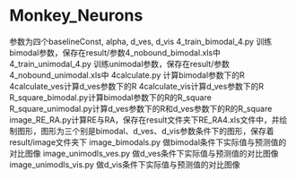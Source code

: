 # Monkey_Neurons
参数为四个baselineConst,  alpha,  d_ves,  d_vis
4_train_bimodal_4.py 训练bimodal参数，保存在result/参数4_nobound_bimodal.xls中
4_train_unimodal_4.py 训练unimodal参数，保存在result/参数4_nobound_unimodal.xls中
4calculate.py 计算bimodal参数下的R
4calculate_ves计算d_ves参数下的R
4calculate_vis计算d_ves参数下的R
R_square_bimodal.py计算bimodal参数下的R的R_square
R_square_unimodal.py计算d_ves参数下的R和d_ves参数下的R的R_square
image_RE_RA.py计算RE与RA，保存在result文件夹下RE_RA4.xls文件中，并绘制图形，图形为三个别是bimodal、d_ves、d_vis参数条件下的图形，保存着result/image文件夹下
image_bimodals.py 做bimodal条件下实际值与预测值的对比图像
image_unimodls_ves.py 做d_ves条件下实际值与预测值的对比图像
image_unimodls_vis.py 做d_vis条件下实际值与预测值的对比图像
